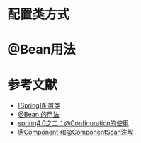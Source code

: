 # 配置类方式

# @Bean用法



# 参考文献

- [[Spring]配置类](https://www.jianshu.com/p/ea4cd7991312)
- [@Bean 的用法](https://www.cnblogs.com/feiyu127/p/7700090.html)
- [spring4.0之二：@Configuration的使用
](https://www.cnblogs.com/duanxz/p/7493276.html)
- [@Component 和@ComponentScan注解](https://blog.csdn.net/Lamb_IT/article/details/80918704)